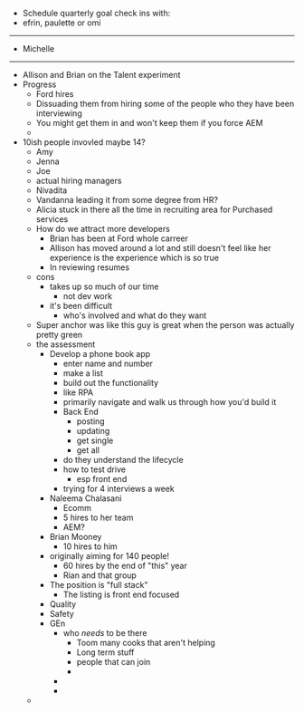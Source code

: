 - Schedule quarterly goal check ins with:
- efrin, paulette or omi
- ---
- Michelle
- ---
- Allison and Brian on the Talent experiment
- Progress
	- Ford hires
	- Dissuading them from hiring some of the people who they have been interviewing
	- You might get them in and won't keep them if you force AEM
	-
- 10ish people invovled maybe 14?
	- Amy
	- Jenna
	- Joe
	- actual hiring managers
	- Nivadita
	- Vandanna leading it from some degree from HR?
	- Alicia stuck in there all the time in recruiting area for Purchased services
	- How do we attract more developers
		- Brian has been at Ford whole carreer
		- Allison has moved around a lot and still doesn't feel like her experience is the experience which is so true
		- In reviewing resumes
	- cons
		- takes up so much of our time
			- not dev work
		- it's been difficult
			- who's involved and what do they want
	- Super anchor was like this guy is great when the person was actually pretty green
	- the assessment
		- Develop a phone book app
			- enter name and number
			- make a list
			- build out the functionality
			- like RPA
			- primarily navigate and walk us through how you'd build it
			- Back End
				- posting
				- updating
				- get single
				- get all
			- do they understand the lifecycle
			- how to test drive
				- esp front end
			- trying for 4 interviews a week
		- Naleema Chalasani
			- Ecomm
			- 5 hires to her team
			- AEM?
		- Brian Mooney
			- 10 hires to him
		- originally aiming for 140 people!
			- 60 hires by the end of "this" year
			- Rian and that group
		- The position is "full stack"
			- The listing is front end focused
		- Quality
		- Safety
		- GEn
			- who _needs_ to be there
				- Toom many cooks that aren't helping
				- Long term stuff
				- people that can join
				-
			-
			-
	-
